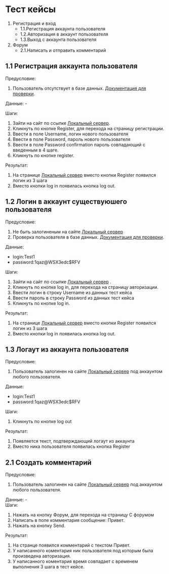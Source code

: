 # Тест кейсы

1. Регистрация и вход  
    * 1.1.Регистрация аккаунта пользователя
    * 1.2.Авторизация в аккаунт пользователя  
    * 1.3.Выход с аккаунта пользователя  
2. Форум  
    * 2.1.Написать и отправить комментарий

## 1.1 Регистрация аккаунта пользователя

Предусловие:

1. Пользователь отсутствует в базе данных. [Документация для проверки](CheckUser.md).

Данные: -
  
Шаги:  

1. Зайти на сайт по ссылке [Локальный сервер](TestCaseLink.md).
2. Кликнуть по кнопке Register, для перехода на страницу регистрации.
3. Ввести в поле Username, логин нового пользователя
4. Ввести в поле Password, пароль нового пользователя
5. Ввести в поле Password confirmation пароль совпадающий с введенным в 4 шаге.  
6. Кликнуть по кнопке register.

Результат:

1. На странице [Локальный сервер](TestCaseLink.md) вместо кнопки Register появился логин из 3 шага
2. Вместо кнопки log in появилась кнопка log out.

## 1.2  Логин в аккаунт существуюшего пользователя

Предусловие:

1. Не быть залогиненым на сайте [Локальный сервер](TestCaseLink.md)
2. Проверка пользователя в базе данных. [Документация для проверки](CheckUser.md).

Данные:

* login:Test1
* password:1qaz@WSX3edc$RFV  

Шаги:

1. Зайти на сайт по ссылке [Локальный сервер](TestCaseLink.md) .
2. Кликнуть по кнопке log in, для перехода на страницу авторизации.  
3. Ввести логин в строку Username из данных тест кейса
4. Ввести пароль в строку Password из данных тест кейса
5. Кликнуть по кнопке log in.

Результат:

1. На странице [Локальный сервер](TestCaseLink.md) вместо кнопки Register появился логин из 3 шага
2. Вместо кнопки log in появилась кнопка log out.

## 1.3 Логаут из аккаунта пользователя  

Предусловие:

1. Пользователь залогинен на сайте [Локальный сервер](TestCaseLink.md) под аккаунтом любого пользователя.

Данные:

* login:Test1
* password:1qaz@WSX3edc$RFV  

Шаги:

1. Кликнуть по кнопке log out

Результат:

1. Появляется текст, подтверждающий логаут из аккаунта
2. Вместо ника пользователя появилась кнопка Register

## 2.1 Создать комментарий  

Предусловие:

1. Пользователь залогинен на сайте [Локальный сервер](TestCaseLink.md) под аккаунтом любого пользователя.

Данные: -  
Шаги:

1. Нажать на кнопку Форум, для перехода на страницу С форумом
2. Написать в поле комментария сообщение: Привет.
3. Нажать на кнопку Send.

Результат:

1. На странце появился  комментарий с текстом Привет.
2. У написанного коментария ник пользователя под которым была произведена авторизация.
3. У написанного коментария время совпадает с временем выполнения 3 шага в тест кейсе.

